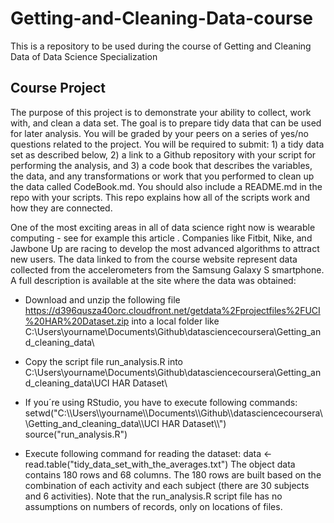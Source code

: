 # Getting-and-Cleaning-Data-course
This is a repository to be used during the course of Getting and Cleaning Data of Data Science Specialization

## Course Project
The purpose of this project is to demonstrate your ability to collect, work with, and clean a data set. The goal is to prepare tidy data that can be used for later analysis. You will be graded by your peers on a series of yes/no questions related to the project. You will be required to submit: 1) a tidy data set as described below, 2) a link to a Github repository with your script for performing the analysis, and 3) a code book that describes the variables, the data, and any transformations or work that you performed to clean up the data called CodeBook.md. You should also include a README.md in the repo with your scripts. This repo explains how all of the scripts work and how they are connected.  

One of the most exciting areas in all of data science right now is wearable computing - see for example this article . Companies like Fitbit, Nike, and Jawbone Up are racing to develop the most advanced algorithms to attract new users. The data linked to from the course website represent data collected from the accelerometers from the Samsung Galaxy S smartphone. A full description is available at the site where the data was obtained: 

* Download and unzip the following file https://d396qusza40orc.cloudfront.net/getdata%2Fprojectfiles%2FUCI%20HAR%20Dataset.zip into a local folder like C:\Users\yourname\Documents\Github\datasciencecoursera\Getting_and_cleaning_data\

* Copy the script file run_analysis.R into C:\Users\yourname\Documents\Github\datasciencecoursera\Getting_and_cleaning_data\UCI HAR Dataset\

* If you´re using RStudio, you have to execute following commands: 
  setwd("C:\\\\Users\\\\yourname\\\\Documents\\\\Github\\\\datasciencecoursera\\\\Getting_and_cleaning_data\\\\UCI HAR Dataset\\\\")
  source("run_analysis.R")

* Execute following command for reading the dataset:
  data <- read.table("tidy_data_set_with_the_averages.txt")
  The object data contains 180 rows and 68 columns. The 180 rows are built based on the combination of each activity and each   subject (there are 30 subjects and 6 activities). 
  Note that the run_analysis.R script file has no assumptions on numbers of records, only on locations of files.
